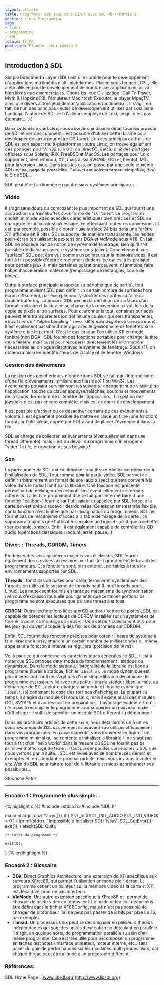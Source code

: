 ```yaml
---
layout: article
title: Programmer des jeux sous Linux avec SDL <br/>Partie I
section: Linux Programming
tags:
- linux
- programming
- SDL
locale: fr_FR
published: Planète Linux numéro 3
---
```

## Introduction à SDL

Simple Directmedia Layer (SDL) est une librairie pour le développement d'applications multimédia multi-plateformes. Placée sous licence LGPL, elle a été utilisée pour le développement de nombreuses applications, aussi bien libres que commerciales. Citons les jeux Civilization : Call To Power, Myth II, Hopkins FBI, l'émulateur Macintosh Executor, le player MpegTV, ainsi que divers autres jeux/démos/applications multimédia... Il s'agit, en fait, de l'un des principaux outils de développement utilisés par Loki. Sam Lantinga, l'auteur de SDL est d'ailleurs employé de Loki, ce qui n'est pas étonnant... ;-)

Dans cette série d'articles, nous aborderons dans le détail tous les aspects de SDL et verrons comment il est possible d'utiliser cette librairie pour développer des jeux pour notre OS favori. L'un des principaux attraits de SDL est son aspect multi-plateformes : outre Linux, on trouve également des portages pour Win32 (via GDI ou DirectX), BeOS, plus des portages officieux sous Solaris, IRIX, FreeBSD et MacOS. Les portages pour Unix supportent, bien entendu, X11, mais aussi SVGAlib, GGI et, bientôt, MGL pour la version Linux. Dans tous les cas, on passe par une seule et même API unifiée, gage de portabilité. Celle-ci est volontairement simplifiée, d'où le S de SDL...
 
SDL peut être fractionnée en quatre sous-systèmes principaux :

### Vidéo

Il s'agit sans doute du composant le plus important de SDL qui fournit une abstraction du framebuffer, sous forme de "surfaces". Le programme choisit un mode vidéo avec des caractéristiques bien précises et SDL se charge de le lui fournir si nécessaire, en effectuant toutes les conversions (il est, par exemple, possible d'obtenir une surface 24 bits dans une fenêtre X11 affichée en 8 bits). SDL supporte, de manière transparente, les modes plein-écran (en utilisant les extensions DGA et VidMode sous X11). En fait, SDL ne possède pas de notion de système de fenêtrage, bien qu'il soit possible de dialoguer avec le système sous-jacent. Concrètement, une "surface" SDL peut être vue comme un pointeur sur la mémoire vidéo. Il est tout à fait possible d'écrire directement dedans (ce qui est très pratique pour certains jeux !), mais certaines opérations peuvent, néanmoins, faire l'objet d'accélération matérielle (remplissage de rectangles, copie de blocs).

Outre la surface principale (associée au périphérique de sortie), tout programme utilisant SDL peut définir un certain nombre de surfaces hors écran (offscreen), par exemple pour y stocker des sprites ou faire du double-buffering. Là encore, SDL permet la définition de surfaces d'un format arbitraire et la librairie se charge de la conversion au vol, lors de la copie de pixels entre surfaces. Pour couronner le tout, certaines surfaces peuvent être transparentes (on définit une couleur qui sera transparente), et/ou faire de " l'alpha blending " (avoir différents degrés de transparence). Il est également possible d'interagir avec le gestionnaire de fenêtres, si le système cible le permet. C'est le cas lorsque l'on utilise X11 en mode fenêtré (non DGA). SDL fournit des fonctions portables pour changer le titre de la fenêtre, mais aussi pour récupérer directement les informations nécessaires au dialogue direct avec le système de fenêtrage. Sous X11, on obtiendra ainsi les identificateurs de Display et de fenêtre (Window).

### Gestion des événements

La gestion des périphériques d'entrée dans SDL se fait par l'intermédiaire d'une file d'événements, similaire aux files de X11 ou Win32. Les événements pouvant survenir sont les suivants : changement de visibilité de l'application, touche du clavier appuyée/relâchée, boutons et mouvements de la souris, fermeture de la fenêtre de l'application... La gestion des joysticks n'est pas encore complète, mais est en cours de développement.

Il est possible d'activer ou de désactiver certains de ces événements à volonté. Il est également possible de mettre en place un filtre (une fonction) fourni par l'utilisateur, appelé par SDL avant de placer l'événement dans la file.

SDL se charge de collecter les événements (éventuellement dans une thread différente), mais il est du devoir du programme d'interroger et "vider" la file, en fonction de ses besoins !

### Son

La partie audio de SDL est multithread : une thread dédiée est démarrée à l'initialisation de SDL. Tout comme pour la partie vidéo, SDL permet de définir arbitrairement un format de son (audio spec) qui sera converti à la volée dans le format natif par la librairie. Une fonction est présente permettant de mélanger des échantillons, éventuellement de formats différents. La lecture proprement dite se fait par l'intermédiaire d'une fonction "callback" fournie par l'utilisateur et appelée par SDL, lorsque la carte son est prête à recevoir des données. Ce mécanisme est très flexible, car la fonction n'est limitée que par l'imagination du programmeur. SDL ne fournit pas de mécanisme d'accès à la table de mixage de la carte ; on supposera toujours que l'utilisateur emploie un logiciel spécifique à cet effet (par exemple, xmixer). Enfin, il est également capable de contrôler les CD audio (opérations classiques : lecture, arrêt, pause...).

### Divers : Threads, CDROM, Timers

En dehors des sous-systèmes majeurs vus ci-dessus, SDL fournit également des services accessoires qui facilitent grandement le travail des programmeurs. Ces fonctions sont, bien entendu, portables à tous les environnements supportés par SDL.

**Threads** : fonctions de bases pour créer, terminer et synchroniser des threads, en utilisant le système de threads natif (LinuxThreads pour... Linux). Les mutex sont fournis en tant que mécanisme de synchronisation (verrous d'exclusion mutuelle pour garantir que certaines portions de programme ne sont exécutées que par une thread à la fois).

**CDROM**: Outre les fonctions liées aux CD audios (lecture de pistes), SDL est capable de détecter les lecteurs de CDROM installés sur un système et de fournir le point de montage de ceux-ci. Cela est particulièrement utile pour les jeux qui doivent accéder à des fichiers de données sur CDROM.

Enfin, SDL fournit des fonctions précises pour obtenir l'heure du système à la milliseconde près, attendre un certain nombre de millisecondes ou même, appeler une fonction à intervalles réguliers (précision de 10 ms).

Voilà pour ce qui concerne les caractéristiques générales de SDL. Il est à noter que SDL propose deux modes de fonctionnement : statique ou dynamique. Dans le mode statique, l'intégralité de la librairie est liée au programme (librairie statique, fichier `libsdl.a`). Le mode dynamique est plus intéressant car il ne s'agit pas d'une simple librairie dynamique ; le programme est toujours lié avec une petite librairie statique libsdl.a mais, au démarrage de SDL, celui-ci chargera un module (librairie dynamique `libsdl*.so`) contenant le code des routines d'affichages. La plupart du temps, il s'agira du module X11 sous Unix, mais il existe aussi des modules GGI, *SVGAlib* et d'autres sont en préparation... L'avantage évident est qu'il n'y a pas à recompiler le programme pour supporter un nouveau mode d'affichage : il suffit de spécifier un module SDL différent au démarrage !

Dans les prochains articles de cette série, nous détaillerons un à un les sous-systèmes de SDL et comment ils peuvent être utilisés efficacement dans vos programmes. En guise d'apéritif, vous trouverez en figure 1 un programme minimal qui se contente d'initialiser la librairie. Il ne s'agit pas tout à fait d'un "hello world" dans la mesure où SDL ne fournit pas de primitive d'affichage de texte : il faut passer par des surcouches à SDL que nous verrons par la suite... SDL est livrée avec de nombreuses démos et exemples et, en attendant le prochain article, nous vous invitons à visiter le site Web de SDL pour faire le tour de la librairie et mieux appréhender ses possibilités...

*Stéphane Peter*

----

### Encadré 1 : Programme le plus simple...

{% highlight c %}
#include <stdlib.h>
#include "SDL.h"

main(int argc, char *argv[])
{
	if ( SDL_Init(SDL_INIT_AUDIO|SDL_INIT_VIDEO) < 0 ) {
		fprintf(stderr, "Impossible d'initialiser SDL: %s\n", SDL_GetError());
		exit(1);
	}
	atexit(SDL_Quit);

	/* Corps du programme */

	exit(0);
}
{% endhighlight %}

### Encadré 2 : Glossaire

* **DGA**: Direct Graphics Architecture, une extension de X11 spécifique aux serveurs XFree86, qui permet l'utilisation en mode plein écran. Le programme obtient un pointeur sur la mémoire vidéo de la carte et X11 est désactivé, pour ne pas interférer.
* **VidMode**: Une autre extension spécifique à XFree86 qui permet de changer de mode vidéo en temps réel. Le mode vidéo doit néanmoins être défini dans le fichier XF86Config, mais il n'est pas possible de changer de profondeur (on ne peut pas passer de 8 bits par pixels à 16, par exemple).
* **Thread**: Un processus Unix peut se décomposer en plusieurs threads indépendantes qui sont des unités d'exécution se déroulant en parallèle. Il s'agit, en quelque sorte, de programmation parallèle au sein d'un même programme. Cela est très utile pour décomposer un programme en tâches distinctes (interface utilisateur, moteur interne, etc.. sans parler du gain de performances sur les machines multi-processeurs, car chaque thread peut être allouée à un processeur différent.

### Références:

SDL Home Page : [www.libsdl.org](http://www.libsdl.org)
